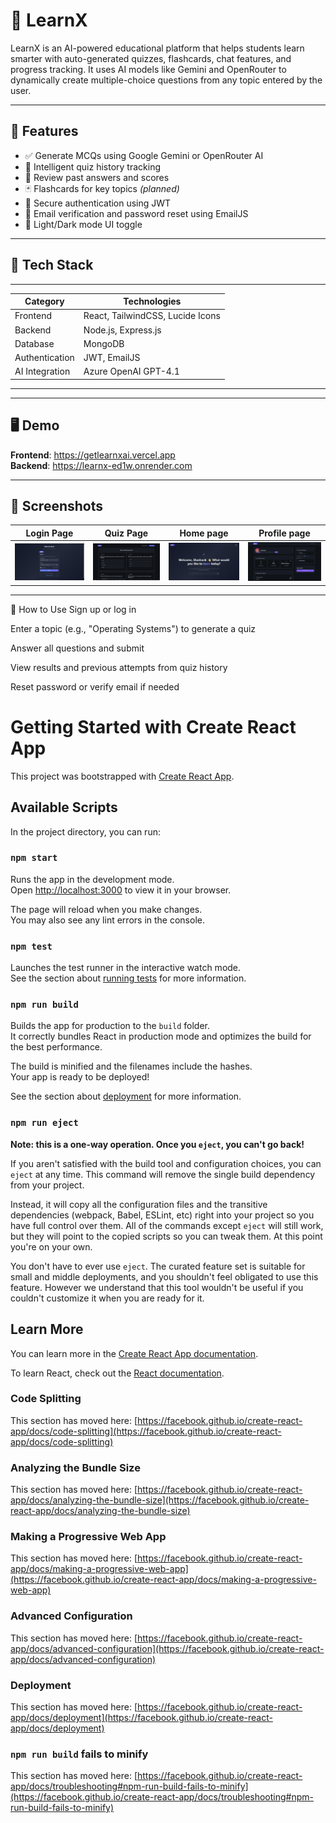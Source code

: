 # 📘 LearnX

LearnX is an AI-powered educational platform that helps students learn smarter with auto-generated quizzes, flashcards, chat features, and progress tracking. It uses AI models like Gemini and OpenRouter to dynamically create multiple-choice questions from any topic entered by the user.

---

## 🌟 Features

- ✅ Generate MCQs using Google Gemini or OpenRouter AI
- 🧠 Intelligent quiz history tracking
- 🔁 Review past answers and scores
- 🃏 Flashcards for key topics *(planned)*
- 🔐 Secure authentication using JWT
- 📧 Email verification and password reset using EmailJS
- 🌙 Light/Dark mode UI toggle

---

## 🚀 Tech Stack
-----------------------------------------------------
| Category       | Technologies                     |
|----------------|----------------------------------|
| Frontend       | React, TailwindCSS, Lucide Icons |
| Backend        | Node.js, Express.js              |
| Database       | MongoDB                          |
| Authentication | JWT, EmailJS                     |
| AI Integration | Azure OpenAI GPT-4.1             |
-----------------------------------------------------
---

## 🖥️ Demo

**Frontend**: https://getlearnxai.vercel.app  
**Backend**: https://learnx-ed1w.onrender.com  

---

## 📸 Screenshots

| Login Page | Quiz Page | Home page | Profile page|
|------------|-----------|-----------|-------------|
| ![Login](./screenshots/login.png) | ![Quiz](./screenshots/quiz.png) | ![Home](./screenshots/home.png)|![Profile](./screenshots/profile.png)|

---

🧪 How to Use
Sign up or log in

Enter a topic (e.g., "Operating Systems") to generate a quiz

Answer all questions and submit

View results and previous attempts from quiz history

Reset password or verify email if needed


# Getting Started with Create React App

This project was bootstrapped with [Create React App](https://github.com/facebook/create-react-app).

## Available Scripts

In the project directory, you can run:

### `npm start`

Runs the app in the development mode.\
Open [http://localhost:3000](http://localhost:3000) to view it in your browser.

The page will reload when you make changes.\
You may also see any lint errors in the console.

### `npm test`

Launches the test runner in the interactive watch mode.\
See the section about [running tests](https://facebook.github.io/create-react-app/docs/running-tests) for more information.

### `npm run build`

Builds the app for production to the `build` folder.\
It correctly bundles React in production mode and optimizes the build for the best performance.

The build is minified and the filenames include the hashes.\
Your app is ready to be deployed!

See the section about [deployment](https://facebook.github.io/create-react-app/docs/deployment) for more information.

### `npm run eject`

**Note: this is a one-way operation. Once you `eject`, you can't go back!**

If you aren't satisfied with the build tool and configuration choices, you can `eject` at any time. This command will remove the single build dependency from your project.

Instead, it will copy all the configuration files and the transitive dependencies (webpack, Babel, ESLint, etc) right into your project so you have full control over them. All of the commands except `eject` will still work, but they will point to the copied scripts so you can tweak them. At this point you're on your own.

You don't have to ever use `eject`. The curated feature set is suitable for small and middle deployments, and you shouldn't feel obligated to use this feature. However we understand that this tool wouldn't be useful if you couldn't customize it when you are ready for it.

## Learn More

You can learn more in the [Create React App documentation](https://facebook.github.io/create-react-app/docs/getting-started).

To learn React, check out the [React documentation](https://reactjs.org/).

### Code Splitting

This section has moved here: [https://facebook.github.io/create-react-app/docs/code-splitting](https://facebook.github.io/create-react-app/docs/code-splitting)

### Analyzing the Bundle Size

This section has moved here: [https://facebook.github.io/create-react-app/docs/analyzing-the-bundle-size](https://facebook.github.io/create-react-app/docs/analyzing-the-bundle-size)

### Making a Progressive Web App

This section has moved here: [https://facebook.github.io/create-react-app/docs/making-a-progressive-web-app](https://facebook.github.io/create-react-app/docs/making-a-progressive-web-app)

### Advanced Configuration

This section has moved here: [https://facebook.github.io/create-react-app/docs/advanced-configuration](https://facebook.github.io/create-react-app/docs/advanced-configuration)

### Deployment

This section has moved here: [https://facebook.github.io/create-react-app/docs/deployment](https://facebook.github.io/create-react-app/docs/deployment)

### `npm run build` fails to minify

This section has moved here: [https://facebook.github.io/create-react-app/docs/troubleshooting#npm-run-build-fails-to-minify](https://facebook.github.io/create-react-app/docs/troubleshooting#npm-run-build-fails-to-minify)
